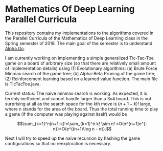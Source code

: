 # Mathematics Of Deep Learning Parallel Curricula
This repository contains my implementations to the algorithms covered in the Parallel Curricula of the Mathematics of Deep Learning class in the Spring semester of 2018. The main goal of the semester is to understand [Alpha Go](https://deepmind.com/research/alphago/).

I am currently working on implementing a simple generalized Tic-Tac-Toe game on a board of arbitrary size (so that there are relatively small amount of implementation details) using (1) Evolutionary algorithms: (a) Brute Force Minmax search of the game tree; (b) Alpha-Beta Pruning of the game tree; (2) Reinforcement learning based on a learned value function. The main file is TicTacToe.java.


Current status: The naive minmax search is working. As expected, it is terribly inefficient and cannot handle larger than a 3x4 board. This is not surprising at all as the search space for the $k$th move is $(n+1-k)!$ large, where $n$ stands for the area of the board. Thus the total running time to play a game (if the computer was playing against itself) would be

$$\sum_{k=1}^n(n+1-k)!=\sum_{k=1}^n k! \sim n! =O(n^{n+1}e^{-n})=O(e^{(n+1)\log n - n}).$$

Next I will try to speed up the naive recursion by hashing the game configurations so that no reexploration is necessary.
